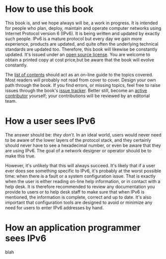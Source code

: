 # How to use this book

This book is, and we hope always will be, a work in progress. It is intended for people who
plan, deploy, maintain and operate computer networks using Internet Protocol version 6 (IPv6).
It is being written and updated by exactly such people. IPv6 is a mature protocol but every day
we gain more experience, products are updated, and quite often the underlying technical
standards are updated too. Therefore, this book will likewise be constantly updated. It's issued
under an [open source license](https://github.com/becarpenter/book6/blob/main/LICENSE.md). You are welcome to obtain a printed copy at cost price,but be aware that the book will evolve constantly.

The [list of contents](https://github.com/becarpenter/book6/blob/main/Contents.md)
should act as an on-line guide to the topics covered.
Most readers will probably not read from cover to cover. Design your own path through
the book. If you find errors, or missing topics, feel free to raise issues through
the book's [issue tracker](https://github.com/becarpenter/book6/issues).
Better still, become an [active contributor](https://github.com/becarpenter/book6/blob/main/CONTRIBUTING.md)
yourself; your contributions will be reviewed by an editorial team.

# How a user sees IPv6

The answer should be: *they don't*. In an ideal world, users would never
need to be aware of the lower layers of the protocol stack, and they certainly
should never have to see a hexadecimal number, or even be aware that they are using IPv6.
The goal of a network designer or operator should be to make this true.

However, it's unlikely that this will always succeed. It's likely that if a
user ever does see something specific to IPv6, it's probably at the worst possible
time: when there is a fault or a system configuration issue. That is exactly
when the user is either reading on-line help information, or in contact
with a help desk. It is therefore recommended to review any documentation
you provide to users or to help desk staff to make sure that when IPv6 is
mentioned, the information is complete, correct and up to date. It's also
important that configuration tools are designed to avoid or minimize any
need for users to enter IPv6 addresses by hand.

# How an application programmer sees IPv6

blah